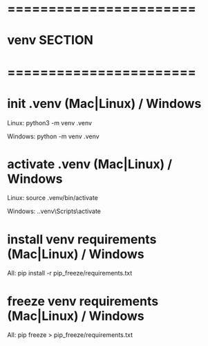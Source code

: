 # ======================= #
#      venv SECTION       #
# ======================= #

# init .venv (Mac|Linux) / Windows
Linux: python3 -m venv .venv

Windows: python -m venv .venv

# activate .venv (Mac|Linux) / Windows
Linux: source .venv/bin/activate

Windows: .\.venv\Scripts\activate

# install venv requirements (Mac|Linux) / Windows
All: pip install -r pip_freeze/requirements.txt

# freeze venv requirements (Mac|Linux) / Windows
All: pip freeze > pip_freeze/requirements.txt


